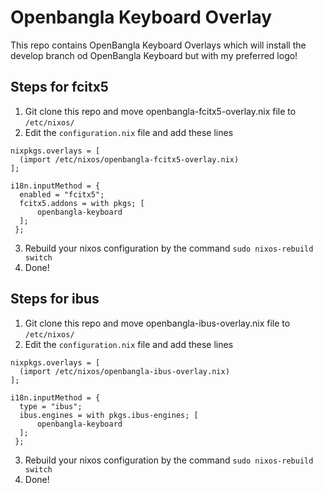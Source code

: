 # Openbangla Keyboard Overlay 

This repo contains OpenBangla Keyboard Overlays which will install the develop branch od OpenBangla Keyboard but with my preferred logo! 

## Steps for fcitx5
1. Git clone this repo and move openbangla-fcitx5-overlay.nix file to ```/etc/nixos/```
2. Edit the ```configuration.nix``` file and add these lines
  ```
nixpkgs.overlays = [
    (import /etc/nixos/openbangla-fcitx5-overlay.nix)
  ];

i18n.inputMethod = {
    enabled = "fcitx5";
    fcitx5.addons = with pkgs; [
        openbangla-keyboard
    ];
   };

```
3. Rebuild your nixos configuration by the command ```sudo nixos-rebuild switch```
4. Done! 

## Steps for ibus

1. Git clone this repo and move openbangla-ibus-overlay.nix file to ```/etc/nixos/```
2. Edit the ```configuration.nix``` file and add these lines
  ```
nixpkgs.overlays = [
    (import /etc/nixos/openbangla-ibus-overlay.nix)
  ];

i18n.inputMethod = {
    type = "ibus";
    ibus.engines = with pkgs.ibus-engines; [
        openbangla-keyboard
    ];
   };

```
3. Rebuild your nixos configuration by the command ```sudo nixos-rebuild switch```
4. Done! 
